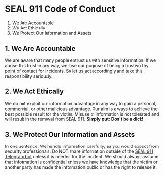 # SEAL 911 Code of Conduct

1. We Are Accountable
2. We Act Ethically
3. We Protect Our Information and Assets

## 1. We Are Accountable

We are aware that many people entrust us with sensitive information. If we abuse this trust in any way, we lose our purpose of being a trustworthy point of contact for incidents. So let us act accordingly and take this responsibility seriously.

## 2. We Act Ethically

We do not exploit our information advantage in any way to gain a personal, commercial, or other malicious advantage. Our aim is always to achieve the best possible result for the victim. Misuse of information is not tolerated and will result in the removal from SEAL 911. **Simply put: Don't be a dick!**

## 3. We Protect Our Information and Assets

In one sentence: We handle information carefully, as you would expect from security professionals. Do NOT share information outside of the [SEAL 911 Telegram bot](https://t.me/seal_911_bot) unless it is needed for the incident. We should always assume that information is confidential unless we have knowledge that the victim or another party has made the information public or has the right to release it.
